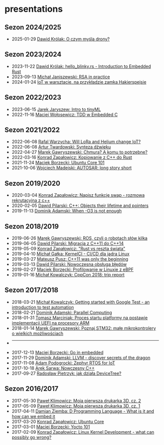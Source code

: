# presentations
## Sezon 2024/2025
* 2025-01-29 [Dawid Królak: O czym myślą drony? ](./2025-01-29/o-czym-mysla-drony.pdf)

## Sezon 2023/2024
* 2023-11-22 [Dawid Królak: hello_blinky.rs - Introduction to Embedded Rust](./2023-11-22/hello_blinky.rs.pdf)
* 2023-09-13 [Michał Janiszewski: RSA in practice](./2023-09-13/rsa_in_practice_20230913.pdf)
* 2024-01-24 [IoT w warsztacie, na przykładzie zamka Hakierspejsie](./2024-01-24/IoT%20w%20warsztacie%2C%20na%20przyk%C5%82adzie%20Hakierspejsu.pdf)



## Sezon 2022/2023
* 2023-06-15 [Jarek Jaryszew: Intro to tinyML](./2023-06-14/Introduction_to_tinyML.pdf)
* 2022-11-16 [Maciej Wołosewicz: TDD w Embedded C](./2022-11-16/tdd-embedded-c.pdf)

## Sezon 2021/2022
* 2022-06-08 [Rafal Warzycha: Will LoRa and Helium change IoT?](./2022-06-29/will-lora-and-helium-change-iot.pdf)
* 2022-06-08 [Artur Twardowski: Synteza dźwięku](./2022-06-08/CEHUG_synteza.pdf)
* 2022-04-27 [Marek Gawryszewski: Chmura? A komu to potrzebne?](./2022-04-27/CEHUG_Chmura_a_komu_to_potrzebne.pdf)
* 2022-03-16 [Konrad Zapałowicz: Kopiowanie z C++ do Rust](./2022-03-16/from-cpp-till-rust.pdf)
* 2021-11-24 [Maciek Borzecki: Ubuntu Core 101](./2021-11-24/Ubuntu%20Core%20101.pdf)
* 2021-10-06 [Wojciech Madejski: AUTOSAR: long story short]()

## Sezon 2019/2020

* 2020-03-04 [Konrad Zapałowicz: Napisz funkcję swap - rozmowa rekrutacyjna z c++]()
* 2020-02-05 [Dawid Pilarski: C++: Objects their lifetime and pointers]()
* 2019-11-13 [Dominik Adamski: When -O3 is not enough](./2019-11-13/When_O3_is_not_enough.pdf)

## Sezon 2018/2019
* 2019-06-26 [Marek Gawryszewski: ROS, czyli o robotach słów kilka](./2019-06-26/ROS_o_robotach_slow_kilka.pdf)
* 2019-06-05 [Dawid Pilarski: Migracja z C++11 do C++14](./2019-06-05/Cpp14_migration.pdf)
* 2019-05-09 [Konrad Zapałowicz: "Rust vs reszta świata"]()
* 2019-04-10 [Michał Gałka: KernelCI - CI/CD dla jądra Linux]()
* 2019-03-27 [Mateusz Pusz: C++11 was only the beginning]()
* 2019-03-13 [Dawid Pilarski: Nowoczesna obsługa błędów](./2019-03-13/error_handling.pdf)
* 2019-02-27 [Maciek Borzęcki: Profilowanie w Linuxie z eBPF]()
* 2019-01-16 [Michał Kowalczyk: CppCon 2018: trip report](./2019-01-16/CppConReport.pdf)

## Sezon 2017/2018
* 2018-03-21 [Michał Kowalczyk: Getting started with Google Test - an introduction to test automation](./2018-03-21/)
* 2018-02-21 [Dominik Adamski: Parallel Computing](./2018-02-21/ParallelComputing.pdf)
* 2018-01-31 [Tomasz Marciniak: Proces startu platformy na postawie implementacji UEFI na procesory ARM](./2018-01-31/UefiBeagle.pdf)
* 2018-01-14 [Marek Gawryszewski: Poznaj STM32: małe mikrokontrolery o wielkich możliwościach]()
* ----------
* 2017-12-13 [Maciej Borzęcki: Go in embedded](./2017-12-13/README.md)
* 2017-11-29 [Dominik Adamski: LLVM - discover secrets of the dragon](./2017-11-29/llvm_presentation.pdf)
* 2017-11-08 [Adam Podogrocki: Zephyr RTOS for IoT](./2017-11-08/Zephyr_RTOS.pdf)
* 2017-10-18 [Arek Sarwa: Nowczesny C++](./2017-10-18/ModernCpp.pdf)
* 2017-09-27 [Radosław Pietrzyk: jak działa DeviceTree?](./2017-09-27/DeviceTreeInLinux.pdf)

## Sezon 2016/2017
* 2017-05-30 [Paweł Klimowicz: Moja pierwsza drukarka 3D, cz. 2]()
* 2017-05-09 [Paweł Klimowicz: Moja pierwsza drukarka 3D, cz. 1]()
* 2017-04-11 [Damian Ziemba: D Programming Language - What is it and how can we embed it](./2017-04-11/prezentacja/cehug_prez.pdf)
* 2017-03-20 [Konrad Zapałowicz: Ubuntu Core]()
* 2017-03-01 [Maciej Borzęcki: Yocto 101](./2017-03-01/Yocto_101.pdf)
* 2017-02-09 [Konrad Zapałowicz: Linux Kernel Development - what can possibly go wrong?](./2017-02-09/Linux_Kernel_Development_what_can_possibly_go_wrong.pdf)
